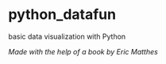 # python_datafun
basic data visualization with Python

*Made with the help of a book by Eric Matthes*
